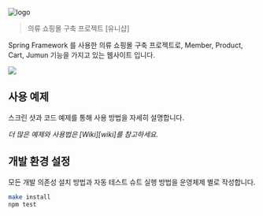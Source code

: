 ![logo](https://user-images.githubusercontent.com/66353700/101781894-b8889480-3b3b-11eb-8264-fac2b257292d.png)

> 의류 쇼핑몰 구축 프로젝트 [유니샵]

Spring Framework 를 사용한 의류 쇼핑몰 구축 프로젝트로, 
Member, Product, Cart, Jumun 기능을 가지고 있는 웹사이트 입니다.

![](../header.png)


## 사용 예제

스크린 샷과 코드 예제를 통해 사용 방법을 자세히 설명합니다.

_더 많은 예제와 사용법은 [Wiki][wiki]를 참고하세요._

## 개발 환경 설정

모든 개발 의존성 설치 방법과 자동 테스트 슈트 실행 방법을 운영체제 별로 작성합니다.

```sh
make install
npm test
```

